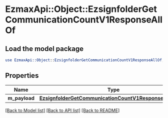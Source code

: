 # EzmaxApi::Object::EzsignfolderGetCommunicationCountV1ResponseAllOf

## Load the model package
```perl
use EzmaxApi::Object::EzsignfolderGetCommunicationCountV1ResponseAllOf;
```

## Properties
Name | Type | Description | Notes
------------ | ------------- | ------------- | -------------
**m_payload** | [**EzsignfolderGetCommunicationCountV1ResponseMPayload**](EzsignfolderGetCommunicationCountV1ResponseMPayload.md) |  | 

[[Back to Model list]](../README.md#documentation-for-models) [[Back to API list]](../README.md#documentation-for-api-endpoints) [[Back to README]](../README.md)


